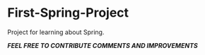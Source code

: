 # First-Spring-Project
Project for learning about Spring.

***FEEL FREE TO CONTRIBUTE COMMENTS AND IMPROVEMENTS***

